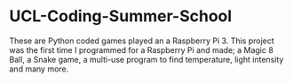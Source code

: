 # UCL-Coding-Summer-School
These are Python coded games played an a Raspberry Pi 3. This project was the first time I programmed for a Raspberry Pi and made; a Magic 8 Ball, a Snake game, a multi-use program to find temperature, light intensity and many more.
